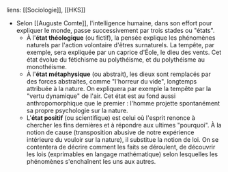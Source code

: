 liens: [[Sociologie]], [[HKS]]


- Selon [[Auguste Comte]], l'intelligence humaine, dans son effort pour expliquer le monde, passe successivement par trois stades ou "états". 
	- À l'**état théologique** (ou fictif), la pensée explique les phénomènes naturels par l'action volontaire d'êtres surnaturels. La tempête, par exemple, sera expliquée par un caprice d'Éole, le dieu des vents. Cet état évolue du fétichisme au polythéisme, et du polythéisme au monothéisme. 
	- À l'**état métaphysique** (ou abstrait), les dieux sont remplacés par des forces abstraites, comme "l'horreur du vide", longtemps attribuée à la nature. On expliquera par exemple la tempête par la "vertu dynamique" de l'air. Cet état est au fond aussi anthropomorphique que le premier : l'homme projette spontanément sa propre psychologie sur la nature. 
	- L'**état positif** (ou scientifique) est celui où l'esprit renonce à chercher les fins dernières et à répondre aux ultimes "pourquoi". À la notion de cause (transposition abusive de notre expérience intérieure du vouloir sur la nature), il substitue la notion de loi. On se contentera de décrire comment les faits se déroulent, de découvrir les lois (exprimables en langage mathématique) selon lesquelles les phénomènes s'enchaînent les uns aux autres.